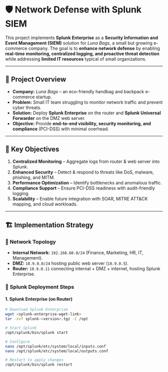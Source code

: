 # 🛡️ Network Defense with Splunk SIEM  

This project implements **Splunk Enterprise** as a **Security Information and Event Management (SIEM)** solution for *Luna Bags*, a small but growing e-commerce company. The goal is to **enhance network defense** by enabling **real-time monitoring, centralized logging, and proactive threat detection** while addressing **limited IT resources** typical of small organizations.  

---

## 📌 Project Overview  

- **Company:** *Luna Bags* – an eco-friendly handbag and backpack e-commerce startup.  
- **Problem:** Small IT team struggling to monitor network traffic and prevent cyber threats.  
- **Solution:** Deploy **Splunk Enterprise** on the router and **Splunk Universal Forwarder** on the DMZ web server.  
- **Objective:** Provide **end-to-end visibility, security monitoring, and compliance** (PCI-DSS) with minimal overhead.  

---

## 🎯 Key Objectives  

1. **Centralized Monitoring** – Aggregate logs from router & web server into Splunk.  
2. **Enhanced Security** – Detect & respond to threats like DoS, malware, phishing, and MITM.  
3. **Performance Optimization** – Identify bottlenecks and anomalous traffic.  
4. **Compliance Support** – Ensure PCI-DSS readiness with audit-friendly logging.  
5. **Scalability** – Enable future integration with SOAR, MITRE ATT&CK mapping, and cloud workloads.  

---

## 🏗️ Implementation Strategy  

### 🔹 Network Topology
- **Internal Network:** `192.168.60.0/24` (Finance, Marketing, HR, IT, Management).  
- **DMZ:** `10.9.0.0/24` hosting public web server (`10.9.0.5`).  
- **Router:** `10.9.0.11` connecting internal + DMZ + internet, hosting Splunk Enterprise.  

### 🔹 Splunk Deployment Steps  

#### 1. Splunk Enterprise (on Router)
```bash
# Download Splunk Enterprise
wget <splunk-enterprise-wget-link>
tar -xvf splunk-<version>.tgz -C /opt

# Start Splunk
/opt/splunk/bin/splunk start

# Configure
nano /opt/splunk/etc/system/local/inputs.conf
nano /opt/splunk/etc/system/local/outputs.conf

# Restart to apply changes
/opt/splunk/bin/splunk restart
